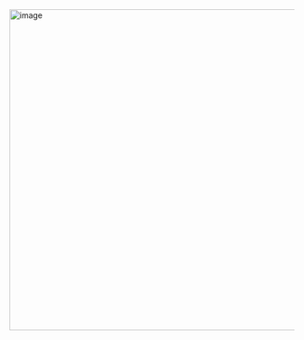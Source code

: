 <!-- [![](https://github.com/ashishpawar517/ashishpawar517/blob/d2ccc08ef4fbfe3fd91ee5042b40219c75a9780a/gif.gif)]() / -->


<img width="1021" height="568" alt="image" src="https://github.com/user-attachments/assets/11f9fcc4-f0c0-4a63-a572-3e5e5796c1bb" />

